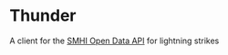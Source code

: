 # Thunder

A client for the [SMHI Open Data API](https://opendata.smhi.se/apidocs/pls/index.html) for lightning strikes
